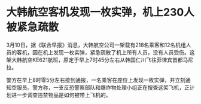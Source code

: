# 大韩航空客机发现一枚实弹，机上230人被紧急疏散

3月10日，据《联合早报》消息，大韩航空公司一架载有218名乘客和12名机组人员的客机，因在机上发现一枚实弹，紧急疏散了机上所有人员，没有人员受伤。这架大韩航空KE621航班，原定于早上7时45分左右从韩国仁川飞往菲律宾首都马尼拉。

警方在早上8时零5分左右接到通报，一名乘客在座位上发现一枚实弹，并立刻通知空服员。警方称，一支反恐警察部队和爆炸物处理小组正在搜查这架飞机，正计划进一步调查违禁物品是如何被带上飞机的。

